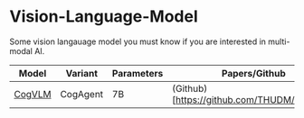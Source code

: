 # Vision-Language-Model
Some vision langauage model you must know if you are interested in multi-modal AI. <br>

| Model                                                                                | Variant | Parameters | Papers/Github |
| ------------------------------------------------------------------------------------ | --------------------- | --------------------  | ------------------ |
| [CogVLM](https://github.com/THUDM/CogVLM) | CogAgent                   | 7B                |      (Github)[https://github.com/THUDM/CogVLM] | 
